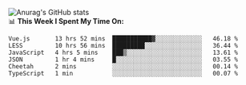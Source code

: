 
![Anurag's GitHub stats](https://github-readme-stats.vercel.app/api?username=supergczh&show_icons=true&theme=radical)
<br />
📊 **This Week I Spent My Time On:**

<!--START_SECTION:waka-->

```text
Vue.js       13 hrs 52 mins  ███████████▓░░░░░░░░░░░░░   46.18 %
LESS         10 hrs 56 mins  █████████░░░░░░░░░░░░░░░░   36.44 %
JavaScript   4 hrs 5 mins    ███▒░░░░░░░░░░░░░░░░░░░░░   13.61 %
JSON         1 hr 4 mins     █░░░░░░░░░░░░░░░░░░░░░░░░   03.55 %
Cheetah      2 mins          ░░░░░░░░░░░░░░░░░░░░░░░░░   00.14 %
TypeScript   1 min           ░░░░░░░░░░░░░░░░░░░░░░░░░   00.07 %
```

<!--END_SECTION:waka-->
